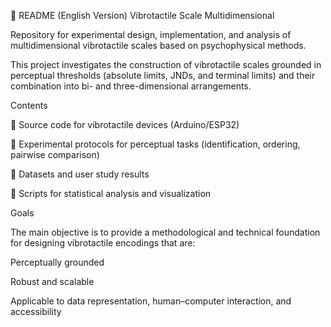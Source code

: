 📄 README (English Version)
Vibrotactile Scale Multidimensional

Repository for experimental design, implementation, and analysis of multidimensional vibrotactile scales based on psychophysical methods.

This project investigates the construction of vibrotactile scales grounded in perceptual thresholds (absolute limits, JNDs, and terminal limits) and their combination into bi- and three-dimensional arrangements.

Contents

🔹 Source code for vibrotactile devices (Arduino/ESP32)

🔹 Experimental protocols for perceptual tasks (identification, ordering, pairwise comparison)

🔹 Datasets and user study results

🔹 Scripts for statistical analysis and visualization

Goals

The main objective is to provide a methodological and technical foundation for designing vibrotactile encodings that are:

Perceptually grounded

Robust and scalable

Applicable to data representation, human–computer interaction, and accessibility
